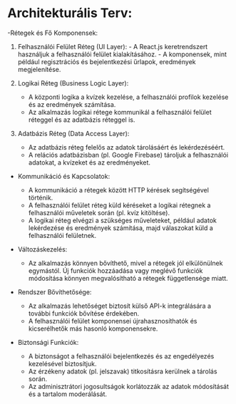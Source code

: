 # Architekturális Terv:

-Rétegek és Fő Komponensek:

   1.  Felhasználói Felület Réteg (UI Layer):
      - A React.js keretrendszert használjuk a felhasználói felület kialakításához.
      - A komponensek, mint például regisztrációs és bejelentkezési űrlapok, eredmények megjelenítése.

   2. Logikai Réteg (Business Logic Layer):
      - A központi logika a kvízek kezelése, a felhasználói profilok kezelése és az eredmények számítása.
      - Az alkalmazás logikai rétege kommunikál a felhasználói felület réteggel és az adatbázis réteggel is.

   3. Adatbázis Réteg (Data Access Layer):
      - Az adatbázis réteg felelős az adatok tárolásáért és lekérdezéséért.
      - A relációs adatbázisban (pl. Google Firebase) tároljuk a felhasználói adatokat, a kvízeket és az eredményeket.

- Kommunikáció és Kapcsolatok:
   - A kommunikáció a rétegek között HTTP kérések segítségével történik.
   - A felhasználói felület réteg küld kéréseket a logikai rétegnek a felhasználói műveletek során (pl. kvíz kitöltése).
   - A logikai réteg elvégzi a szükséges műveleteket, például adatok lekérdezése és eredmények számítása, majd válaszokat küld a felhasználói felületnek.

- Változáskezelés:
   - Az alkalmazás könnyen bővíthető, mivel a rétegek jól elkülönülnek egymástól. Új funkciók hozzáadása vagy meglévő funkciók módosítása könnyen megvalósítható a rétegek függetlensége miatt.

- Rendszer Bővíthetősége:
   - Az alkalmazás lehetőséget biztosít külső API-k integrálására a további funkciók bővítése érdekében.
   - A felhasználói felület komponensei újrahasznosíthatók és kicserélhetők más hasonló komponensekre.

- Biztonsági Funkciók:
   - A biztonságot a felhasználói bejelentkezés és az engedélyezés kezelésével biztosítjuk.
   - Az érzékeny adatok (pl. jelszavak) titkosításra kerülnek a tárolás során.
   - Az adminisztrátori jogosultságok korlátozzák az adatok módosítását és a tartalom moderálását.

